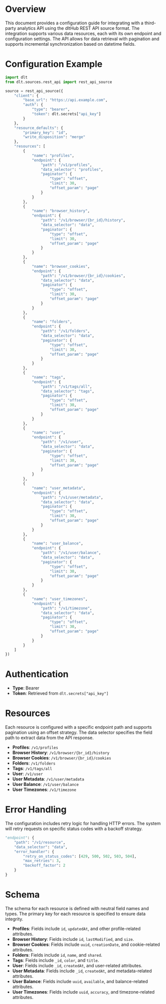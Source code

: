 # Overview

This document provides a configuration guide for integrating with a third-party analytics API using the dltHub REST API source format. The integration supports various data resources, each with its own endpoint and configuration settings. The API allows for data retrieval with pagination and supports incremental synchronization based on datetime fields.

# Configuration Example

```python
import dlt
from dlt.sources.rest_api import rest_api_source

source = rest_api_source({
    "client": {
        "base_url": "https://api.example.com",
        "auth": {
            "type": "bearer",
            "token": dlt.secrets["api_key"]
        }
    },
    "resource_defaults": {
        "primary_key": "id",
        "write_disposition": "merge"
    },
    "resources": [
        {
            "name": "profiles",
            "endpoint": {
                "path": "/v1/profiles",
                "data_selector": "profiles",
                "paginator": {
                    "type": "offset",
                    "limit": 30,
                    "offset_param": "page"
                }
            }
        },
        {
            "name": "browser_history",
            "endpoint": {
                "path": "/v1/browser/{br_id}/history",
                "data_selector": "data",
                "paginator": {
                    "type": "offset",
                    "limit": 30,
                    "offset_param": "page"
                }
            }
        },
        {
            "name": "browser_cookies",
            "endpoint": {
                "path": "/v1/browser/{br_id}/cookies",
                "data_selector": "data",
                "paginator": {
                    "type": "offset",
                    "limit": 30,
                    "offset_param": "page"
                }
            }
        },
        {
            "name": "folders",
            "endpoint": {
                "path": "/v1/folders",
                "data_selector": "data",
                "paginator": {
                    "type": "offset",
                    "limit": 30,
                    "offset_param": "page"
                }
            }
        },
        {
            "name": "tags",
            "endpoint": {
                "path": "/v1/tags/all",
                "data_selector": "tags",
                "paginator": {
                    "type": "offset",
                    "limit": 30,
                    "offset_param": "page"
                }
            }
        },
        {
            "name": "user",
            "endpoint": {
                "path": "/v1/user",
                "data_selector": "data",
                "paginator": {
                    "type": "offset",
                    "limit": 30,
                    "offset_param": "page"
                }
            }
        },
        {
            "name": "user_metadata",
            "endpoint": {
                "path": "/v1/user/metadata",
                "data_selector": "data",
                "paginator": {
                    "type": "offset",
                    "limit": 30,
                    "offset_param": "page"
                }
            }
        },
        {
            "name": "user_balance",
            "endpoint": {
                "path": "/v1/user/balance",
                "data_selector": "data",
                "paginator": {
                    "type": "offset",
                    "limit": 30,
                    "offset_param": "page"
                }
            }
        },
        {
            "name": "user_timezones",
            "endpoint": {
                "path": "/v1/timezone",
                "data_selector": "data",
                "paginator": {
                    "type": "offset",
                    "limit": 30,
                    "offset_param": "page"
                }
            }
        }
    ]
})
```

# Authentication

- **Type**: Bearer
- **Token**: Retrieved from `dlt.secrets["api_key"]`

# Resources

Each resource is configured with a specific endpoint path and supports pagination using an offset strategy. The data selector specifies the field path to extract data from the API response.

- **Profiles**: `/v1/profiles`
- **Browser History**: `/v1/browser/{br_id}/history`
- **Browser Cookies**: `/v1/browser/{br_id}/cookies`
- **Folders**: `/v1/folders`
- **Tags**: `/v1/tags/all`
- **User**: `/v1/user`
- **User Metadata**: `/v1/user/metadata`
- **User Balance**: `/v1/user/balance`
- **User Timezones**: `/v1/timezone`

# Error Handling

The configuration includes retry logic for handling HTTP errors. The system will retry requests on specific status codes with a backoff strategy.

```python
"endpoint": {
    "path": "/v1/resource",
    "data_selector": "data",
    "error_handler": {
        "retry_on_status_codes": [429, 500, 502, 503, 504],
        "max_retries": 3,
        "backoff_factor": 2
    }
}
```

# Schema

The schema for each resource is defined with neutral field names and types. The primary key for each resource is specified to ensure data integrity.

- **Profiles**: Fields include `id`, `updatedAt`, and other profile-related attributes.
- **Browser History**: Fields include `id`, `lastModified`, and `size`.
- **Browser Cookies**: Fields include `uuid`, `creationDate`, and cookie-related attributes.
- **Folders**: Fields include `id`, `name`, and `shared`.
- **Tags**: Fields include `_id`, `color`, and `title`.
- **User**: Fields include `_id`, `createdAt`, and user-related attributes.
- **User Metadata**: Fields include `_id`, `createdAt`, and metadata-related attributes.
- **User Balance**: Fields include `uuid`, `available`, and balance-related attributes.
- **User Timezones**: Fields include `uuid`, `accuracy`, and timezone-related attributes.